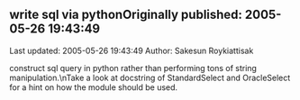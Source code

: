 ## write sql via pythonOriginally published: 2005-05-26 19:43:49 
Last updated: 2005-05-26 19:43:49 
Author: Sakesun Roykiattisak 
 
construct sql query in python rather than performing tons of string manipulation.\nTake a look at docstring of StandardSelect and OracleSelect for a hint on how the module should be used.
